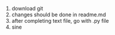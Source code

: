 1. download git
2. changes should be done in readme.md
3. after completing text file, go with .py file
4. sine 

